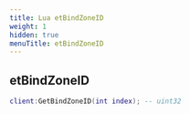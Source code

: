 ```yaml
---
title: Lua etBindZoneID
weight: 1
hidden: true
menuTitle: etBindZoneID
---
```

## etBindZoneID
```lua
client:GetBindZoneID(int index); -- uint32
```